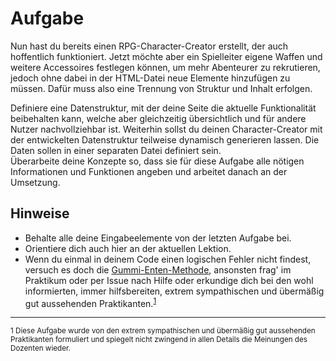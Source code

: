 # Aufgabe
Nun hast du bereits einen RPG-Character-Creator erstellt, der auch hoffentlich funktioniert. Jetzt möchte aber ein Spielleiter eigene Waffen und weitere Accessoires festlegen können, um mehr Abenteurer zu rekrutieren, jedoch ohne dabei in der HTML-Datei neue Elemente hinzufügen zu müssen. Dafür muss also eine Trennung von Struktur und Inhalt erfolgen.

Definiere eine Datenstruktur, mit der deine Seite die aktuelle Funktionalität beibehalten kann, welche aber gleichzeitig übersichtlich und für andere Nutzer nachvollziehbar ist. Weiterhin sollst du deinen Character-Creator mit der entwickelten Datenstruktur teilweise dynamisch generieren lassen. Die Daten sollen in einer separaten Datei definiert sein.  
Überarbeite deine Konzepte so, dass sie für diese Aufgabe alle nötigen Informationen und Funktionen angeben und arbeitet danach an der Umsetzung.

## Hinweise
- Behalte alle deine Eingabeelemente von der letzten Aufgabe bei.
- Orientiere dich auch hier an der aktuellen Lektion.
- Wenn du einmal in deinem Code einen logischen Fehler nicht findest, versuch es doch die [Gummi-Enten-Methode](https://rubberduckdebugging.com/), ansonsten frag' im Praktikum oder per Issue nach Hilfe oder erkundige dich bei den wohl informierten, immer hilfsbereiten, extrem sympathischen und übermäßig gut aussehenden Praktikanten.<sup>[1](#1)</sup>

<hr/>
<sup><a name="1">1</a> Diese Aufgabe wurde von den extrem sympathischen und übermäßig gut aussehenden Praktikanten formuliert und spiegelt nicht zwingend in allen Details die Meinungen des Dozenten wieder.</sup>